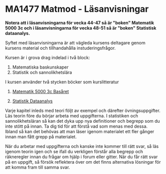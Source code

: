 # MA1477 Matmod - Läsanvisningar

**Notera att i läsanvisningarna för vecka 44-47 så är "boken" Matematik 5000 3c och
i läsanvisningarna för vecka 48-51 så är "boken" Statistisk
dataanalys.**


Syftet med läsanvisningarna är att vägleda
kursens deltagare
genom kursens material och tillhandahålla instuderingsfrågor.

Kursen är i grova drag indelad i två block:

1. Matematiska baskunskaper
2. Statistik och sannolikhetslära

I kursen använder två stycken böcker som kurslitteratur

1. [Matematik 5000 3c
   Basåret](https://www.nok.se/Laromedel/-Laromedelswebb-/-B23-/-Lararwebb-/Matematik-5000/-Flikar-/VUXBasaret/Kurs-3c-Basaret-larobok/)
   
2. [Statistik
   Dataanalys](https://www.studentlitteratur.se/#dataanalys)
   

Varje kapitel inleds med teori följt av exempel och därefter
övningsuppgifter. Läs teorin före du börjar arbeta med uppgifterna. I
statistiken och sannolikhetsläran så kan det dyka upp nya definitioner
och begrepp som du inte stött på innan. Ta dig tid för att förstå vad
som menas med dessa. Ibland så kan det behövas att man läser igenom
materialet ett fler gånger innan man fått grepp på materialet.


När du arbetar med uppgifterna och kanske inte kommer till rätt svar,
så läs igenom teorin igen och se ifall du verkligen förstår alla
begrepp och räkneregler innan du frågar om hjälp i forum eller gitter.
När du får rätt svar på en uppgift, så försök reflektera över om det
finns alternativa lösningar för att komma fram till samma svar.
